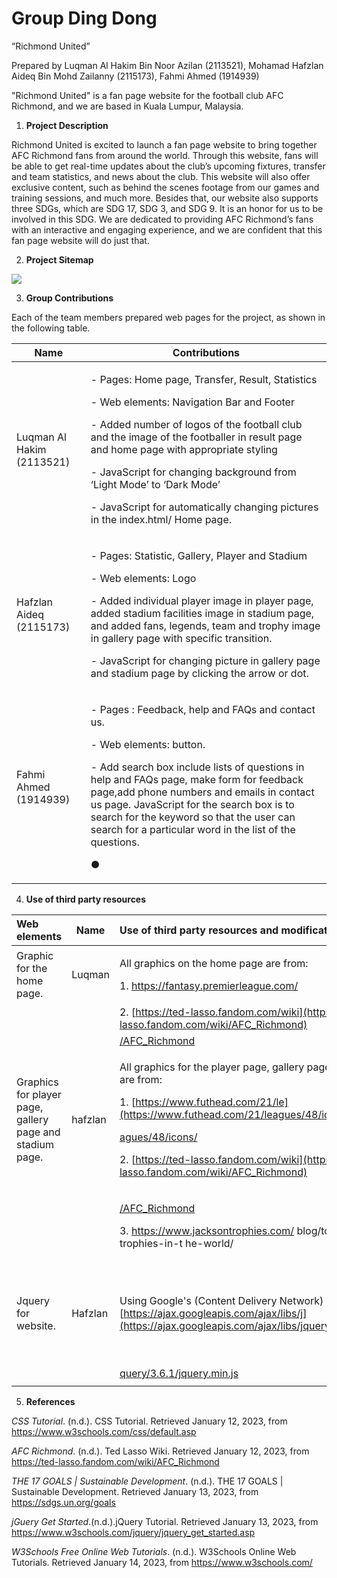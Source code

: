 # Group Ding Dong

“Richmond United”

Prepared by Luqman Al Hakim Bin Noor Azilan (2113521), Mohamad Hafzlan Aideq Bin Mohd Zailanny (2115173), Fahmi Ahmed (1914939)

"Richmond United" is a fan page website for the football club AFC Richmond, and we are based in Kuala Lumpur, Malaysia.

1. **Project Description**

Richmond United is excited to launch a fan page website to bring together AFC Richmond fans from around the world. Through this website, fans will be able to get real-time updates about the club’s upcoming fixtures, transfer and team statistics, and news about the club. This website will also offer exclusive content, such as behind the scenes footage from our games and training sessions, and much more. Besides that, our website also supports three SDGs, which are SDG 17, SDG 3, and SDG 9. It is an honor for us to be involved in this SDG. We are dedicated to providing AFC Richmond’s fans with an interactive and engaging experience, and we are confident that this fan page website will do just that.

2. **Project Sitemap**

![](Aspose.Words.da765edb-7839-4a49-9d72-94e7cc189569.001.jpeg)

3. **Group Contributions**

Each of the team members prepared web pages for the project, as shown in the following table.



|**Name**|**Contributions**|
| - | - |
|Luqman Al Hakim (2113521)|<p>- Pages: Home page, Transfer, Result, Statistics</p><p>- Web elements: Navigation Bar and Footer</p><p>- Added number of  logos of the football club and the image of the footballer in result page and home page with appropriate styling</p><p>- JavaScript for changing background from ‘Light Mode’ to ‘Dark Mode’</p><p>- JavaScript for automatically changing pictures in the index.html/ Home page.</p>|
|Hafzlan Aideq (2115173)|<p>- Pages: Statistic, Gallery, Player and Stadium</p><p>- Web elements: Logo</p><p>- Added individual player image in player page, added stadium facilities image in stadium page, and added fans, legends, team and trophy image in gallery page with specific transition.</p><p>- JavaScript for changing picture in gallery page and stadium page by clicking the arrow or dot.</p>|
|Fahmi Ahmed (1914939)|<p>- Pages : Feedback, help and FAQs and contact us.</p><p>- Web elements: button.</p><p>- Add search box include lists of questions in help and FAQs page, make form for feedback page,add phone numbers and emails in contact us page. JavaScript for the search box is to search for the keyword so that the user can search for a particular word in the list of the questions.</p><p>●</p>|
4. **Use of third party resources**



|**Web elements**|**Name**|**Use of third party resources and modifications (if any)**|**Modifications (if any)**|
| :- | - | :- | - |
|Graphic for the home page.|Luqman|<p>All graphics on the home page are from:</p><p>1. <https://fantasy.premierleague.com/></p>|resized and styled into the appropriate style.|
|||2. [https://ted-lasso.fandom.com/wiki](https://ted-lasso.fandom.com/wiki/AFC_Richmond)||
|||[/AFC_Richmond](https://ted-lasso.fandom.com/wiki/AFC_Richmond)||
|Graphics for player page, gallery page and stadium page.|hafzlan|<p>All graphics for the player page, gallery page, and stadium page are from:</p><p>1. [https://www.futhead.com/21/le](https://www.futhead.com/21/leagues/48/icons/)</p><p>[agues/48/icons/](https://www.futhead.com/21/leagues/48/icons/)</p><p>2. [https://ted-lasso.fandom.com/wiki](https://ted-lasso.fandom.com/wiki/AFC_Richmond)</p>|Resized, reshape and style it with CSS.|
|||<p>[/AFC_Richmond](https://ted-lasso.fandom.com/wiki/AFC_Richmond)</p><p>3. https://www.jacksontrophies.com/ blog/top-ten-football-trophies-in-t he-world/</p>||
|Jquery for website.|Hafzlan|Using Google's (Content Delivery Network) CDN : [https://ajax.googleapis.com/ajax/libs/j](https://ajax.googleapis.com/ajax/libs/jquery/3.6.1/jquery.min.js)|It will loaded page from cache when anyone visit our website, It will make the loading time faster.|
|||[query/3.6.1/jquery.min.js](https://ajax.googleapis.com/ajax/libs/jquery/3.6.1/jquery.min.js)||
|||||

5. **References**

*CSS Tutorial*. (n.d.). CSS Tutorial. Retrieved January 12, 2023, from <https://www.w3schools.com/css/default.asp>

*AFC Richmond*. (n.d.). Ted Lasso Wiki. Retrieved January 12, 2023, from <https://ted-lasso.fandom.com/wiki/AFC_Richmond>

*THE 17 GOALS | Sustainable Development*. (n.d.). THE 17 GOALS | Sustainable Development. Retrieved January 13, 2023, from <https://sdgs.un.org/goals>

*jGuery Get Started*.(n.d.).jQuery Tutorial. Retrieved January 13, 2023, from <https://www.w3schools.com/jquery/jquery_get_started.asp>

*W3Schools Free Online Web Tutorials*. (n.d.). W3Schools Online Web Tutorials. Retrieved January 14, 2023, from <https://www.w3schools.com/>
